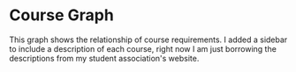 # Course Graph

This graph shows the relationship of course requirements.
I added a sidebar to include a description of each course, right now I am just borrowing the descriptions from my student association's website. 
